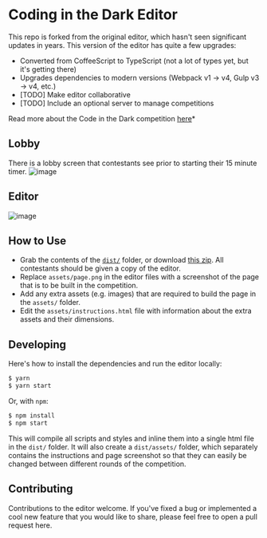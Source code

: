 # Coding in the Dark Editor
This repo is forked from the original editor, which hasn't seen significant updates in years. This version of the editor has quite a few upgrades:
* Converted from CoffeeScript to TypeScript (not a lot of types yet, but it's getting there)
* Upgrades dependencies to modern versions (Webpack v1 -> v4, Gulp v3 -> v4, etc.)
* [TODO] Make editor collaborative
* [TODO] Include an optional server to manage competitions

Read more about the Code in the Dark competition [here](https://github.com/codeinthedark/codeinthedark.github.io)*

## Lobby
There is a lobby screen that contestants see prior to starting their 15 minute timer.
![image](http://i64.tinypic.com/s5enif.jpg)

## Editor
![image](https://cloud.githubusercontent.com/assets/688415/11479175/f3aedfbe-9790-11e5-9ad9-ce930fe5a3a8.png)

## How to Use
* Grab the contents of the [`dist/`](https://github.com/codeinthedark/editor/tree/master/dist) folder, or download [this zip](https://github.com/codeinthedark/editor/releases/download/v0.1.0/editor.zip). All contestants should be given a copy of the editor.
* Replace `assets/page.png` in the editor files with a screenshot of the page that is to be built in the competition. 
* Add any extra assets (e.g. images) that are required to build the page in the `assets/` folder.
* Edit the `assets/instructions.html` file with information about the extra assets and their dimensions.

## Developing
Here's how to install the dependencies and run the editor locally:
```bash
$ yarn
$ yarn start
```
Or, with `npm`:
```bash
$ npm install
$ npm start
```

This will compile all scripts and styles and inline them into a single html file in the `dist/` folder. It will also create a `dist/assets/` folder, which separately contains the instructions and page screenshot so that they can easily be changed between different rounds of the competition.

## Contributing
Contributions to the editor welcome. If you've fixed a bug or implemented a cool new feature that you would like to share, please feel free to open a pull request here.
